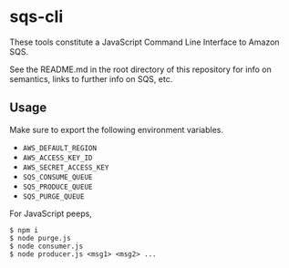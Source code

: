 # sqs-cli

These tools constitute a JavaScript Command Line Interface to Amazon SQS.

See the README.md in the root directory of this repository for info on
semantics, links to further info on SQS, etc.

## Usage

Make sure to export the following environment variables.

- ```AWS_DEFAULT_REGION```
- ```AWS_ACCESS_KEY_ID```
- ```AWS_SECRET_ACCESS_KEY```
- ```SQS_CONSUME_QUEUE```
- ```SQS_PRODUCE_QUEUE```
- ```SQS_PURGE_QUEUE```

For JavaScript peeps,

```
$ npm i
$ node purge.js
$ node consumer.js
$ node producer.js <msg1> <msg2> ...
```

